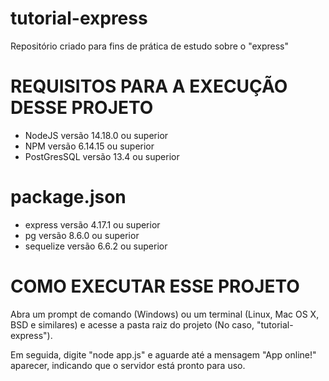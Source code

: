 # tutorial-express
Repositório criado para fins de prática de estudo sobre o "express"

# REQUISITOS PARA A EXECUÇÃO DESSE PROJETO

* NodeJS versão 14.18.0 ou superior
* NPM versão 6.14.15 ou superior
* PostGresSQL versão 13.4 ou superior

# package.json

* express versão 4.17.1 ou superior
* pg versão 8.6.0 ou superior
* sequelize versão 6.6.2 ou superior

# COMO EXECUTAR ESSE PROJETO

Abra um prompt de comando (Windows) ou um terminal (Linux, Mac OS X, BSD e similares) e acesse a pasta raiz do projeto (No caso, "tutorial-express").

Em seguida, digite "node app.js" e aguarde até a mensagem "App online!" aparecer, indicando que o servidor está pronto para uso.
